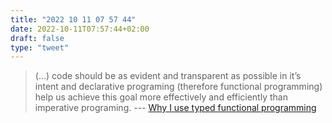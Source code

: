 ```yaml
---
title: "2022 10 11 07 57 44"
date: 2022-10-11T07:57:44+02:00
draft: false
type: "tweet"
---
```

> (...) code should be as evident and transparent as possible in it’s intent and declarative programing (therefore functional programming) help us achieve this goal more effectively and efficiently than imperative programing. --- [Why I use typed functional programming](http://luizsol.com/why-functional-programming/)

